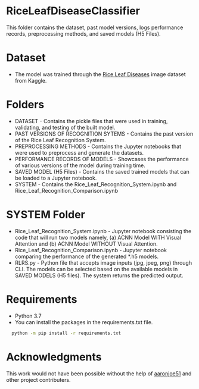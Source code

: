 # RiceLeafDiseaseClassifier

This folder contains the dataset, past model versions, logs performance records, preprocessing methods, and saved models (H5 Files).

# Dataset
* The model was trained through the [Rice Leaf Diseases](https://www.kaggle.com/datasets/vbookshelf/rice-leaf-diseases) image dataset from Kaggle.

# Folders
* DATASET - Contains the pickle files that were used in training, validating, and testing of the built model.
* PAST VERSIONS OF RECOGNITION SYTEMS - Contains the past version of the Rice Leaf Recognition System.
* PREPROCESSING METHODS - Contains the Jupyter notebooks that were used to preprocess and generate the datasets.
* PERFORMANCE RECORDS OF MODELS - Showcases the performance of various versions of the model during training time.
* SAVED MODEL (H5 Files) - Contains the saved trained models that can be loaded to a Jupyter notebook.
* SYSTEM - Contains the Rice_Leaf_Recognition_System.ipynb and Rice_Leaf_Recognition_Comparison.ipynb

# SYSTEM Folder
* Rice_Leaf_Recognition_System.ipynb - Jupyter notebook consisting the code that will run two models namely, (a) ACNN Model WITH Visual Attention and (b) ACNN Model WITHOUT Visual Attention.
* Rice_Leaf_Recognition_Comparison.ipynb - Jupyter notebook comparing the performance of the generated *.h5 models.
* RLRS.py - Python file that accepts image inputs (jpg, jpeg, png) through CLI. The models can be selected based on the available models in SAVED MODELS (H5 files). The system returns the predicted output.

# Requirements
* Python 3.7
* You can install the packages in the requirements.txt file.
```sh
  python -m pip install -r requirements.txt
```

# Acknowledgments
This work would not have been possible without the help of [aaronjoe51](https://github.com/aaronjoe51) and other project contributers.


